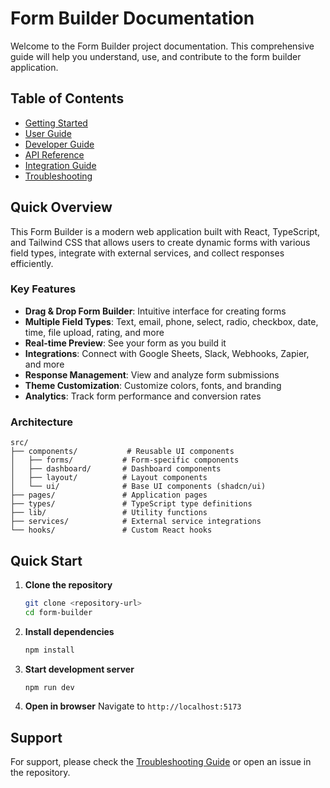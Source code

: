 
# Form Builder Documentation

Welcome to the Form Builder project documentation. This comprehensive guide will help you understand, use, and contribute to the form builder application.

## Table of Contents

- [Getting Started](./getting-started.md)
- [User Guide](./user-guide.md)
- [Developer Guide](./developer-guide.md)
- [API Reference](./api-reference.md)
- [Integration Guide](./integration-guide.md)
- [Troubleshooting](./troubleshooting.md)

## Quick Overview

This Form Builder is a modern web application built with React, TypeScript, and Tailwind CSS that allows users to create dynamic forms with various field types, integrate with external services, and collect responses efficiently.

### Key Features

- **Drag & Drop Form Builder**: Intuitive interface for creating forms
- **Multiple Field Types**: Text, email, phone, select, radio, checkbox, date, time, file upload, rating, and more
- **Real-time Preview**: See your form as you build it
- **Integrations**: Connect with Google Sheets, Slack, Webhooks, Zapier, and more
- **Response Management**: View and analyze form submissions
- **Theme Customization**: Customize colors, fonts, and branding
- **Analytics**: Track form performance and conversion rates

### Architecture

```
src/
├── components/           # Reusable UI components
│   ├── forms/           # Form-specific components
│   ├── dashboard/       # Dashboard components
│   ├── layout/          # Layout components
│   └── ui/              # Base UI components (shadcn/ui)
├── pages/               # Application pages
├── types/               # TypeScript type definitions
├── lib/                 # Utility functions
├── services/            # External service integrations
└── hooks/               # Custom React hooks
```

## Quick Start

1. **Clone the repository**
   ```bash
   git clone <repository-url>
   cd form-builder
   ```

2. **Install dependencies**
   ```bash
   npm install
   ```

3. **Start development server**
   ```bash
   npm run dev
   ```

4. **Open in browser**
   Navigate to `http://localhost:5173`

## Support

For support, please check the [Troubleshooting Guide](./troubleshooting.md) or open an issue in the repository.
